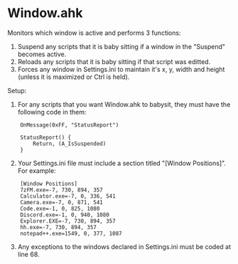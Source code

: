 # Window.ahk
Monitors which window is active and performs 3 functions:
            
1. Suspend any scripts that it is baby sitting if a window in the "Suspend" becomes active.
2. Reloads any scripts that it is baby sitting if that script was editted.
3. Forces any window in Settings.ini to maintain it's x, y, width and height (unless it is maximized or Ctrl is held).

Setup:
1. For any scripts that you want Window.ahk to babysit, they must have the following code in them:
```　
    OnMessage(0xFF, "StatusReport")
    
    StatusReport() {
        Return, (A_IsSuspended)
    }
```
2. Your Settings.ini file must include a section titled "[Window Positions]". For example:
```
    [Window Positions]
    7zFM.exe=-7, 730, 894, 357
    Calculator.exe=-7, 0, 336, 541
    Camera.exe=-7, 0, 871, 541
    Code.exe=-1, 0, 825, 1080
    Discord.exe=-1, 0, 940, 1080
    Explorer.EXE=-7, 730, 894, 357
    hh.exe=-7, 730, 894, 357
    notepad++.exe=1549, 0, 377, 1087
```
3. Any exceptions to the windows declared in Settings.ini must be coded at line 68.
